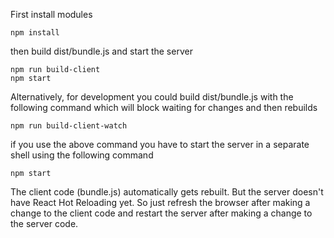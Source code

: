First install modules
```
npm install
```

then build dist/bundle.js and start the server
```
npm run build-client
npm start
```

Alternatively, for development you could build dist/bundle.js with the following command which will block waiting for changes and then rebuilds
```
npm run build-client-watch
```
if you use the above command you have to start the server in a separate shell using the following command
```
npm start
```

The client code (bundle.js) automatically gets rebuilt. But the server doesn't have React Hot Reloading yet. So just refresh the browser after making a change to the client code and restart the server after making a change to the server code.